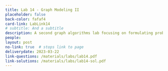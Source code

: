 ```yaml
---
title: Lab 14 - Graph Modeling II
placeholder: false
back-color: fafaf4
card-link: LabLink14
# subtitle: And a subtitle
description: A second graph algorithms lab focusing on formulating problems as graphs and using BFS/DFS to solve them.
people:
layout: post
no-link: true  # stops link to page 
deliverydate: 2023-03-22
link-questions: /materials/labs/lab14.pdf
link-solutions: /materials/labs/lab14-sol.pdf
---
```










